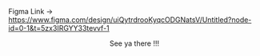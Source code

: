 Figma Link -> 
https://www.figma.com/design/uiQytrdrooKyqcODGNatsV/Untitled?node-id=0-1&t=5zx3IRGYY33tevvf-1

<div align='center'>
See ya there !!!
</div>



